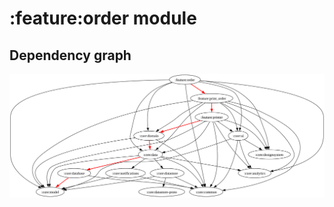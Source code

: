 # :feature:order module
## Dependency graph
![Dependency graph](../../docs/images/graphs/dep_graph_feature_order.svg)
